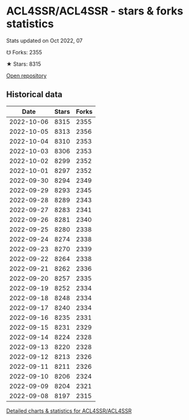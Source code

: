 # ACL4SSR/ACL4SSR - stars & forks statistics

Stats updated on Oct 2022, 07

☋ Forks: 2355

★ Stars: 8315

[Open repository](https://github.com/ACL4SSR/ACL4SSR)

## Historical data
| Date | Stars | Forks |
|------|-------|-------|
| 2022-10-06 | 8315 | 2355 | 
| 2022-10-05 | 8313 | 2356 | 
| 2022-10-04 | 8310 | 2353 | 
| 2022-10-03 | 8306 | 2353 | 
| 2022-10-02 | 8299 | 2352 | 
| 2022-10-01 | 8297 | 2352 | 
| 2022-09-30 | 8294 | 2349 | 
| 2022-09-29 | 8293 | 2345 | 
| 2022-09-28 | 8289 | 2343 | 
| 2022-09-27 | 8283 | 2341 | 
| 2022-09-26 | 8281 | 2340 | 
| 2022-09-25 | 8280 | 2338 | 
| 2022-09-24 | 8274 | 2338 | 
| 2022-09-23 | 8270 | 2339 | 
| 2022-09-22 | 8264 | 2338 | 
| 2022-09-21 | 8262 | 2336 | 
| 2022-09-20 | 8257 | 2335 | 
| 2022-09-19 | 8252 | 2334 | 
| 2022-09-18 | 8248 | 2334 | 
| 2022-09-17 | 8240 | 2334 | 
| 2022-09-16 | 8235 | 2331 | 
| 2022-09-15 | 8231 | 2329 | 
| 2022-09-14 | 8224 | 2328 | 
| 2022-09-13 | 8220 | 2328 | 
| 2022-09-12 | 8213 | 2326 | 
| 2022-09-11 | 8211 | 2326 | 
| 2022-09-10 | 8206 | 2324 | 
| 2022-09-09 | 8204 | 2321 | 
| 2022-09-08 | 8197 | 2315 | 


[Detailed charts & statistics for ACL4SSR/ACL4SSR](https://reviewgithub.com/rep/ACL4SSR/ACL4SSR)
